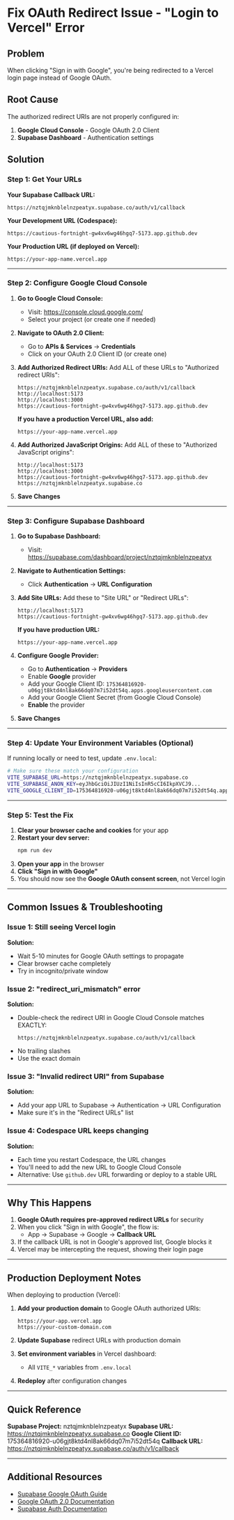 # Fix OAuth Redirect Issue - "Login to Vercel" Error

## Problem
When clicking "Sign in with Google", you're being redirected to a Vercel login page instead of Google OAuth.

## Root Cause
The authorized redirect URIs are not properly configured in:
1. **Google Cloud Console** - Google OAuth 2.0 Client
2. **Supabase Dashboard** - Authentication settings

## Solution

### Step 1: Get Your URLs

**Your Supabase Callback URL:**
```
https://nztqjmknblelnzpeatyx.supabase.co/auth/v1/callback
```

**Your Development URL (Codespace):**
```
https://cautious-fortnight-gw4xv6wg46hgq7-5173.app.github.dev
```

**Your Production URL (if deployed on Vercel):**
```
https://your-app-name.vercel.app
```

---

### Step 2: Configure Google Cloud Console

1. **Go to Google Cloud Console:**
   - Visit: https://console.cloud.google.com/
   - Select your project (or create one if needed)

2. **Navigate to OAuth 2.0 Client:**
   - Go to **APIs & Services** → **Credentials**
   - Click on your OAuth 2.0 Client ID (or create one)

3. **Add Authorized Redirect URIs:**
   Add ALL of these URLs to "Authorized redirect URIs":
   
   ```
   https://nztqjmknblelnzpeatyx.supabase.co/auth/v1/callback
   http://localhost:5173
   http://localhost:3000
   https://cautious-fortnight-gw4xv6wg46hgq7-5173.app.github.dev
   ```
   
   **If you have a production Vercel URL, also add:**
   ```
   https://your-app-name.vercel.app
   ```

4. **Add Authorized JavaScript Origins:**
   Add ALL of these to "Authorized JavaScript origins":
   
   ```
   http://localhost:5173
   http://localhost:3000
   https://cautious-fortnight-gw4xv6wg46hgq7-5173.app.github.dev
   https://nztqjmknblelnzpeatyx.supabase.co
   ```

5. **Save Changes**

---

### Step 3: Configure Supabase Dashboard

1. **Go to Supabase Dashboard:**
   - Visit: https://supabase.com/dashboard/project/nztqjmknblelnzpeatyx

2. **Navigate to Authentication Settings:**
   - Click **Authentication** → **URL Configuration**

3. **Add Site URLs:**
   Add these to "Site URL" or "Redirect URLs":
   
   ```
   http://localhost:5173
   https://cautious-fortnight-gw4xv6wg46hgq7-5173.app.github.dev
   ```
   
   **If you have production URL:**
   ```
   https://your-app-name.vercel.app
   ```

4. **Configure Google Provider:**
   - Go to **Authentication** → **Providers**
   - Enable **Google** provider
   - Add your Google Client ID: `175364816920-u06gjt8ktd4nl8ak66dq07m7i52dt54q.apps.googleusercontent.com`
   - Add your Google Client Secret (from Google Cloud Console)
   - **Enable** the provider

5. **Save Changes**

---

### Step 4: Update Your Environment Variables (Optional)

If running locally or need to test, update `.env.local`:

```bash
# Make sure these match your configuration
VITE_SUPABASE_URL=https://nztqjmknblelnzpeatyx.supabase.co
VITE_SUPABASE_ANON_KEY=eyJhbGciOiJIUzI1NiIsInR5cCI6IkpXVCJ9...
VITE_GOOGLE_CLIENT_ID=175364816920-u06gjt8ktd4nl8ak66dq07m7i52dt54q.apps.googleusercontent.com
```

---

### Step 5: Test the Fix

1. **Clear your browser cache and cookies** for your app
2. **Restart your dev server:**
   ```bash
   npm run dev
   ```
3. **Open your app** in the browser
4. **Click "Sign in with Google"**
5. You should now see the **Google OAuth consent screen**, not Vercel login

---

## Common Issues & Troubleshooting

### Issue 1: Still seeing Vercel login
**Solution:** 
- Wait 5-10 minutes for Google OAuth settings to propagate
- Clear browser cache completely
- Try in incognito/private window

### Issue 2: "redirect_uri_mismatch" error
**Solution:** 
- Double-check the redirect URI in Google Cloud Console matches EXACTLY:
  ```
  https://nztqjmknblelnzpeatyx.supabase.co/auth/v1/callback
  ```
- No trailing slashes
- Use the exact domain

### Issue 3: "Invalid redirect URI" from Supabase
**Solution:**
- Add your app URL to Supabase → Authentication → URL Configuration
- Make sure it's in the "Redirect URLs" list

### Issue 4: Codespace URL keeps changing
**Solution:**
- Each time you restart Codespace, the URL changes
- You'll need to add the new URL to Google Cloud Console
- Alternative: Use `github.dev` URL forwarding or deploy to a stable URL

---

## Why This Happens

1. **Google OAuth requires pre-approved redirect URLs** for security
2. When you click "Sign in with Google", the flow is:
   - App → Supabase → Google → **Callback URL**
3. If the callback URL is not in Google's approved list, Google blocks it
4. Vercel may be intercepting the request, showing their login page

---

## Production Deployment Notes

When deploying to production (Vercel):

1. **Add your production domain** to Google OAuth authorized URIs:
   ```
   https://your-app.vercel.app
   https://your-custom-domain.com
   ```

2. **Update Supabase** redirect URLs with production domain

3. **Set environment variables** in Vercel dashboard:
   - All `VITE_*` variables from `.env.local`

4. **Redeploy** after configuration changes

---

## Quick Reference

**Supabase Project:** nztqjmknblelnzpeatyx
**Supabase URL:** https://nztqjmknblelnzpeatyx.supabase.co
**Google Client ID:** 175364816920-u06gjt8ktd4nl8ak66dq07m7i52dt54q
**Callback URL:** https://nztqjmknblelnzpeatyx.supabase.co/auth/v1/callback

---

## Additional Resources

- [Supabase Google OAuth Guide](https://supabase.com/docs/guides/auth/social-login/auth-google)
- [Google OAuth 2.0 Documentation](https://developers.google.com/identity/protocols/oauth2)
- [Supabase Auth Documentation](https://supabase.com/docs/guides/auth)

